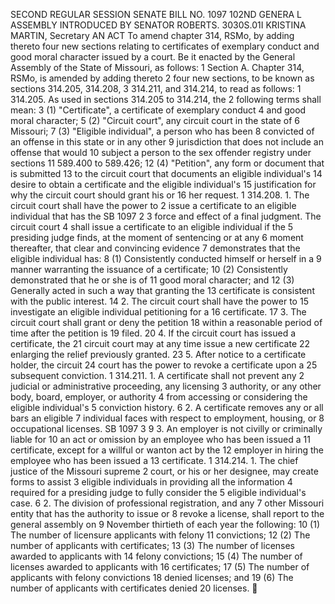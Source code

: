 SECOND REGULAR SESSION
SENATE BILL NO. 1097
102ND GENERA L ASSEMBLY
INTRODUCED BY SENATOR ROBERTS.
3030S.01I KRISTINA MARTIN, Secretary
AN ACT
To amend chapter 314, RSMo, by adding thereto four new sections relating to certificates of
exemplary conduct and good moral character issued by a court.
Be it enacted by the General Assembly of the State of Missouri, as follows:
1 Section A. Chapter 314, RSMo, is amended by adding thereto
2 four new sections, to be known as sections 314.205, 314.208,
3 314.211, and 314.214, to read as follows:
1 314.205. As used in sections 314.205 to 314.214, the
2 following terms shall mean:
3 (1) "Certificate", a certificate of exemplary conduct
4 and good moral character;
5 (2) "Circuit court", any circuit court in the state of
6 Missouri;
7 (3) "Eligible individual", a person who has been
8 convicted of an offense in this state or in any other
9 jurisdiction that does not include an offense that would
10 subject a person to the sex offender registry under sections
11 589.400 to 589.426;
12 (4) "Petition", any form or document that is submitted
13 to the circuit court that documents an eligible individual's
14 desire to obtain a certificate and the eligible individual's
15 justification for why the circuit court should grant his or
16 her request.
1 314.208. 1. The circuit court shall have the power to
2 issue a certificate to an eligible individual that has the
SB 1097 2
3 force and effect of a final judgment. The circuit court
4 shall issue a certificate to an eligible individual if the
5 presiding judge finds, at the moment of sentencing or at any
6 moment thereafter, that clear and convincing evidence
7 demonstrates that the eligible individual has:
8 (1) Consistently conducted himself or herself in a
9 manner warranting the issuance of a certificate;
10 (2) Consistently demonstrated that he or she is of
11 good moral character; and
12 (3) Generally acted in such a way that granting the
13 certificate is consistent with the public interest.
14 2. The circuit court shall have the power to
15 investigate an eligible individual petitioning for a
16 certificate.
17 3. The circuit court shall grant or deny the petition
18 within a reasonable period of time after the petition is
19 filed.
20 4. If the circuit court has issued a certificate, the
21 circuit court may at any time issue a new certificate
22 enlarging the relief previously granted.
23 5. After notice to a certificate holder, the circuit
24 court has the power to revoke a certificate upon a
25 subsequent conviction.
1 314.211. 1. A certificate shall not prevent any
2 judicial or administrative proceeding, any licensing
3 authority, or any other body, board, employer, or authority
4 from accessing or considering the eligible individual's
5 conviction history.
6 2. A certificate removes any or all bars an eligible
7 individual faces with respect to employment, housing, or
8 occupational licenses.
SB 1097 3
9 3. An employer is not civilly or criminally liable for
10 an act or omission by an employee who has been issued a
11 certificate, except for a willful or wanton act by the
12 employer in hiring the employee who has been issued a
13 certificate.
1 314.214. 1. The chief justice of the Missouri supreme
2 court, or his or her designee, may create forms to assist
3 eligible individuals in providing all the information
4 required for a presiding judge to fully consider the
5 eligible individual's case.
6 2. The division of professional registration, and any
7 other Missouri entity that has the authority to issue or
8 revoke a license, shall report to the general assembly on
9 November thirtieth of each year the following:
10 (1) The number of licensure applicants with felony
11 convictions;
12 (2) The number of applicants with certificates;
13 (3) The number of licenses awarded to applicants with
14 felony convictions;
15 (4) The number of licenses awarded to applicants with
16 certificates;
17 (5) The number of applicants with felony convictions
18 denied licenses; and
19 (6) The number of applicants with certificates denied
20 licenses.
